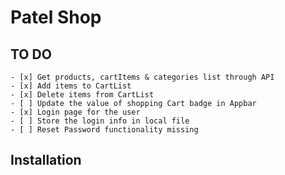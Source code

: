 # Patel Shop

## TO DO 
    - [x] Get products, cartItems & categories list through API
    - [x] Add items to CartList
    - [x] Delete items from CartList
    - [ ] Update the value of shopping Cart badge in Appbar
    - [x] Login page for the user
    - [ ] Store the login info in local file
    - [ ] Reset Password functionality missing


## Installation
    